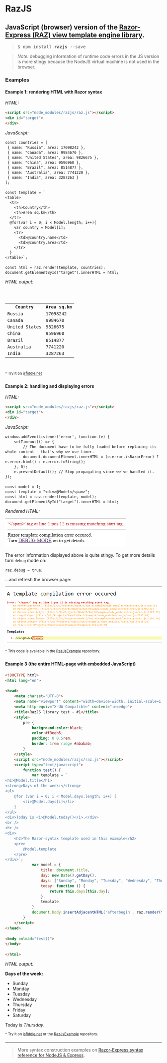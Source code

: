 # RazJS
## JavaScript (browser) version of the [Razor-Express (RAZ) view template engine library](https://www.npmjs.com/package/raz).

> <pre>$ npm install <b>razjs</b> --save</pre>

>*Note:* debugging information of runtime code errors in the JS version is more stingy because the NodeJS virtual machine is not used in the browser. 

### Examples

#### Example 1: rendering HTML with Razor syntax

*HTML:*
```HTML
<script src="node_modules/razjs/raz.js"></script>
<div id="target">
</div>
```

*JavaScript:*
```JS
const countries = [
 { name: "Russia", area: 17098242 },
 { name: "Canada", area: 9984670 },
 { name: "United States", area: 9826675 },
 { name: "China", area: 9596960 },
 { name: "Brazil", area: 8514877 },
 { name: "Australia", area: 7741220 },
 { name: "India", area: 3287263 }
];

const template = `
<table>
  <tr>
    <th>Country</th>
    <th>Area sq.km</th>
  </tr>
  @for(var i = 0; i < Model.length; i++){
    var country = Model[i];
    <tr>
      <td>@country.name</td>
      <td>@country.area</td>
    </tr>
  }
</table>`;

const html = raz.render(template, countries);
document.getElementById("target").innerHTML = html;

```
*HTML output:*
<pre>
<table>
  <tbody><tr>
    <th>Country</th>
    <th>Area sq.km</th>
  </tr>
    <tr>
      <td>Russia</td>
      <td>17098242</td>
    </tr>
    <tr>
      <td>Canada</td>
      <td>9984670</td>
    </tr>
    <tr>
      <td>United States</td>
      <td>9826675</td>
    </tr>
    <tr>
      <td>China</td>
      <td>9596960</td>
    </tr>
    <tr>
      <td>Brazil</td>
      <td>8514877</td>
    </tr>
    <tr>
      <td>Australia</td>
      <td>7741220</td>
    </tr>
    <tr>
      <td>India</td>
      <td>3287263</td>
    </tr>
</tbody></table>
</pre>
<sup>^ Try it on [jsfiddle.net](https://jsfiddle.net/develax/tfr9zhm5/)</sup>

#### Example 2: handling and displaying errors

*HTML:*
```HTML
<script src="node_modules/razjs/raz.js"></script>
<div id="target">
</div>
```

*JavaScript:*
```JS
window.addEventListener('error', function (e) {
    setTimeout(() => {
        // The document have to be fully loaded before replacing its whole content - that's why we use timer.
        document.documentElement.innerHTML = (e.error.isRazorError) ? e.error.html() : e.error.toString();
    }, 0);
    e.preventDefault(); // Stop propagating since we've handled it.
});

const model = 1;
const template = "<div>@Model</span>";
const html = raz.render(template, model);
document.getElementById("target").innerHTML = html;

```
*Rendered HTML:*

![RazJS error example](https://github.com/DevelAx/RazDoc/blob/master/RazJS/non-debug-mode-error.jpg?raw=true)

The error information displayed above is quite stingy. To get more details turn `debug` mode on:

```JS
raz.debug = true;
```

...and refresh the browser page:

![RazJS error example](https://github.com/DevelAx/RazDoc/blob/master/RazJS/catch-error-example.png?raw=true)

<sup>^ This code is available in the [RazJsExample](https://github.com/DevelAx/RazJsExample) repository.</sup>

#### Example 3 (the entire HTML-page with embedded JavaScript)

```HTML
<!DOCTYPE html>
<html lang="en">

<head>
    <meta charset="UTF-8">
    <meta name="viewport" content="width=device-width, initial-scale=1.0">
    <meta http-equiv="X-UA-Compatible" content="ie=edge">
    <title>RazJS library test - #1</title>
    <style>
        pre { 
            background-color:black; 
            color:#f3eeb5; 
            padding: 0 0.5rem; 
            border: 1rem ridge #ababab;
        }
    </style>
    <script src="node_modules/razjs/raz.js"></script>
    <script type="text/javascript">
        function test() {
            var template = `
<h1>@Model.title</h1>
<strong>Days of the week:</strong>
<ul>
    @for (var i = 0; i < Model.days.length; i++) {
        <li>@Model.days[i]</li>
    }
</ul>
<div>Today is <i>@Model.today()</i>.</div>
<br />
<hr />
<div>
    <h2>The Razor-syntax template used in this example</h2>
    <pre>
        @Model.template
    </pre>
</div>`;
            var model = {
                title: document.title,
                day: new Date().getDay(),
                days: ["Sunday", "Monday", "Tuesday", "Wednesday", "Thursday", "Friday", "Saturday"],
                today: function () {
                    return this.days[this.day];
                },
                template
            }
            document.body.insertAdjacentHTML('afterbegin', raz.render(template, model));
        }
    </script>
</head>

<body onload="test()">
</body>

</html>
```
*HTML output:*

**Days of the week:**
 - Sunday
- Monday
- Tuesday
- Wednesday
- Thursday
- Friday
- Saturday

Today is _Thursday_.

<sup>^ Try it on [jsfiddle.net](https://jsfiddle.net/develax/ub5os9hn/4/) or the [RazJsExample](https://github.com/DevelAx/RazJsExample) repository.</sup>

----------------
> More syntax construction examples on [Razor-Express syntax reference for NodeJS & Express](https://github.com/DevelAx/RazorExpress/blob/master/docs/syntax.md).
